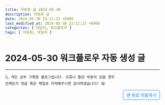 ```yaml
---
title: 자동화 글 2024-05-30
description: 자동화 글
date: 2024-05-30 23:11:23 +0900
last_modified_at: 2024-05-30 23:11:23 +0900
categories: [ 데일리, 워크플로우 ]
tags: [ 자동화, 데일리 ]
---
```


# 2024-05-30 워크플로우 자동 생성 글

***
    🌜 개인 공부 기록용 블로그입니다. 오류나 틀린 부분이 있을 경우 
    언제든지 댓글 혹은 메일로 지적해주시면 감사하겠습니다! 😄

<a href="#" style="display: inline-block; padding: 5px 10px; color: #007bff; text-decoration: none; border: 0.5px solid #007bff; border-radius: 5px; float: right;">맨 위로 이동하기</a>